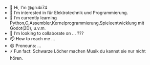 - 👋 Hi, I’m @grubi74
- 👀 I’m interested in für Elektrotechnik und Programmierung.
- 🌱 I’m currently learning Python,C,Assembler,Kernelprogrammierung,Spieleentwicklung mit Godot(2D), u.v.m.
- 💞️ I’m looking to collaborate on ... ???
- 📫 How to reach me ...
- 😄 Pronouns: ...
- ⚡ Fun fact: Schwarze Löcher machen Musik du kannst sie nur nicht hören.

<!---
grubi74/grubi74 is a ✨ special ✨ repository because its `README.md` (this file) appears on your GitHub profile.
You can click the Preview link to take a look at your changes.
--->
